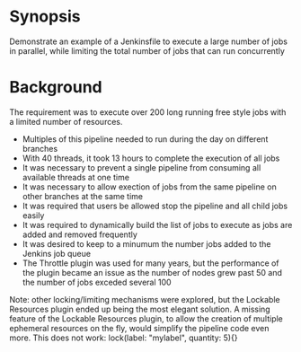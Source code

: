 # Synopsis
Demonstrate an example of a Jenkinsfile to execute a large number of jobs in parallel, while
limiting the total number of jobs that can run concurrently

# Background

The requirement was to execute over 200 long running free style jobs with a limited number of resources.  
- Multiples of this pipeline needed to run during the day on different branches
- With 40 threads, it took 13 hours to complete the execution of all jobs
- It was necessary to prevent a single pipeline from consuming all available threads at one time
- It was necessary to allow exection of jobs from the same pipeline on other branches at the same time
- It was required that users be allowed stop the pipeline and all child jobs easily
- It was required to dynamically build the list of jobs to execute as jobs are added and removed frequently
- It was desired to keep to a minumum the number jobs added to the Jenkins job queue
- The Throttle plugin was used for many years, but the performance of the plugin became an issue as the number of nodes grew past 50 and the number of jobs exceded several 100


Note: other locking/limiting mechanisms were explored, but the Lockable Resources plugin ended up being the most elegant solution. 
A missing feature of the Lockable Resources plugin, to allow the creation of multiple ephemeral resources on the fly, would simplify the pipeline code even more. This does not work: lock(label: "mylabel", quantity: 5){}